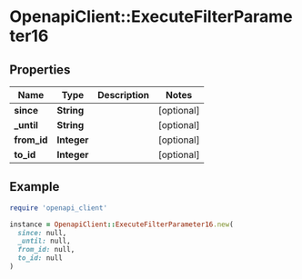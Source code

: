 # OpenapiClient::ExecuteFilterParameter16

## Properties

| Name | Type | Description | Notes |
| ---- | ---- | ----------- | ----- |
| **since** | **String** |  | [optional] |
| **_until** | **String** |  | [optional] |
| **from_id** | **Integer** |  | [optional] |
| **to_id** | **Integer** |  | [optional] |

## Example

```ruby
require 'openapi_client'

instance = OpenapiClient::ExecuteFilterParameter16.new(
  since: null,
  _until: null,
  from_id: null,
  to_id: null
)
```

